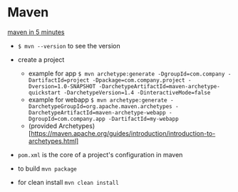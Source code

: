 # Maven
[maven in 5 minutes](http://maven.apache.org/guides/getting-started/maven-in-five-minutes.html)


* `$ mvn --version` to see the version

* create a project
    * example for app
`$ mvn archetype:generate -DgroupId=com.company -DartifactId=project -Dpackage=com.company.project -Dversion=1.0-SNAPSHOT -DarchetypeArtifactId=maven-archetype-quickstart -DarchetypeVersion=1.4 -DinteractiveMode=false`
    * example for webapp
`$ mvn archetype:generate -DarchetypeGroupId=org.apache.maven.archetypes -DarchetypeArtifactId=maven-archetype-webapp -DgroupId=com.company.app -DartifactId=my-webapp`
    * (provided Archetypes)[https://maven.apache.org/guides/introduction/introduction-to-archetypes.html]

* `pom.xml` is the core of a project's configuration in maven

* to build `mvn package`
* for clean install `mvn clean install`

